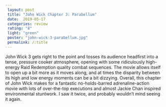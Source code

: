 ```yaml
---
 layout: post
 title: "John Wick Chapter 3: Parabellum"
 date:  2019-05-17
 categories: review
 rating: "8"
 light: "green"
 poster: "john-wick-3-parabellum.jpg"
 permalink: /:title
---
```



John Wick 3 gets right to the point and tosses its audience headfirst into a tense, pressure cooker atmosphere, opening with some ridiculously high-energy Raid Redemption quality combat sequences. The movie allows itself to open up a bit more as it moves along, and at times the disparity between its high and low energy moments can be a bit dizzying. Overall, this chapter of John Wick makes for a fantastic no-holds-barred adrenaline-action movie with lots of over-the-top executions and almost Jackie Chan inspired environmental stuntwork. I saw it twice, and probably wouldn’t mind seeing it again.
